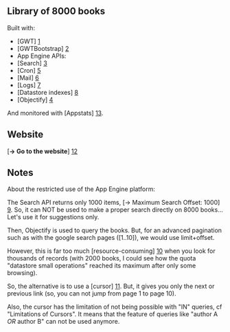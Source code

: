 Library of 8000 books
---

Built with:

- [GWT] [1]
- [GWTBootstrap] [2]
- App Engine APIs:
 - [Search] [3]
 - [Cron] [5]
 - [Mail] [6]
 - [Logs] [7]
 - [Datastore indexes] [8]
- [Objectify] [4]

And monitored with [Appstats] [13].

Website
---
[<strong>&#8594; Go to the website</strong>] [12]

Notes
---
About the restricted use of the App Engine platform:

The Search API returns only 1000 items, [&#8594; Maximum Search Offset: 1000] [9]. 
So, it can NOT be used to make a proper search directly on 8000 books... Let's use it for suggestions only.

Then, Objectify is used to query the books.
But, for an advanced pagination such as with the google search pages ([1..10]), we would use limit+offset.

However, this is far too much [resource-consuming] [10] when you look for thousands of records 
(with 2000 books, I could see how the quota "datastore small operations" reached its maximum after only some browsing).

So, the alternative is to use a [cursor] [11]. 
But, it gives you only the next or previous link (so, you can not jump from page 1 to page 10).


Also, the cursor has the limitation of not being possible with "IN" queries, cf "Limitations of Cursors". 
It means that the feature of queries like "author A <i>OR</i> author B" can not be used anymore.


[1]: https://developers.google.com/web-toolkit/                           "GWT"
[2]: http://gwtbootstrap.github.com/                                      "GWTBootstrap"
[3]: https://developers.google.com/appengine/docs/java/search/overview    "App Engine Search API"
[4]: http://code.google.com/p/objectify-appengine/                        "Objectify"
[5]: https://developers.google.com/appengine/docs/java/config/cron        "Cron"
[6]: https://developers.google.com/appengine/docs/java/mail/overview      "Mail"
[7]: https://developers.google.com/appengine/docs/java/logs/overview      "Logs"
[8]: https://developers.google.com/appengine/docs/java/datastore/indexes  "Datastore indexes"

[9]: https://developers.google.com/appengine/docs/java/search/overview#Quotas "Quotas"
[10]: https://developers.google.com/appengine/articles/paging "Paging"
[11]: https://developers.google.com/appengine/docs/java/datastore/queries#Query_Cursors "Cursor"
[12]: http://pgu-books.appspot.com/ "pgu-books"

[13]: https://developers.google.com/appengine/docs/java/tools/appstats "Appstats"
